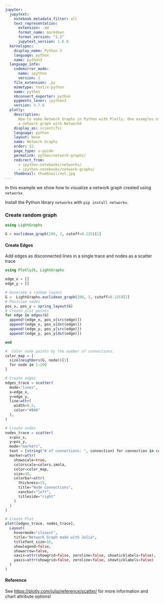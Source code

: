 ```yaml
---
jupyter:
  jupytext:
    notebook_metadata_filter: all
    text_representation:
      extension: .md
      format_name: markdown
      format_version: "1.2"
      jupytext_version: 1.6.0
  kernelspec:
    display_name: Python 3
    language: python
    name: python3
  language_info:
    codemirror_mode:
      name: ipython
      version: 3
    file_extension: .py
    mimetype: text/x-python
    name: python
    nbconvert_exporter: python
    pygments_lexer: ipython3
    version: 3.7.6
  plotly:
    description:
      How to make Network Graphs in Python with Plotly. One examples of
      a network graph with NetworkX
    display_as: scientific
    language: python
    layout: base
    name: Network Graphs
    order: 12
    page_type: u-guide
    permalink: python/network-graphs/
    redirect_from:
      - ipython-notebooks/networks/
      - ipython-notebooks/network-graphs/
    thumbnail: thumbnail/net.jpg
---
```


In this example we show how to visualize a network graph created using `networkx`.

Install the Python library `networkx` with `pip install networkx`.

### Create random graph

```julia
using LightGraphs

G = euclidean_graph(200, 2, cutoff=0.125)[1]
```

#### Create Edges

Add edges as disconnected lines in a single trace and nodes as a scatter trace

```julia
using PlotlyJS, LightGraphs

edge_x = []
edge_y = []

# Generate a random layout
G =  LightGraphs.euclidean_graph(200, 2, cutoff=0.125)[1]
# Position nodes
pos_x, pos_y = spring_layout(G)
# Create plot points
for edge in edges(G)
  append!(edge_x, pos_x[src(edge)])
  append!(edge_x, pos_x[dst(edge)])
  append!(edge_y, pos_y[src(edge)])
  append!(edge_y, pos_y[dst(edge)])

end

#  Color node points by the number of connections.
color_map = [
  size(neighbors(G, node))[1]
  for node in 1:200
]

# Create edges
edges_trace = scatter(
  mode="lines",
  x=edge_x,
  y=edge_y,
  line=attr(
    width=0.5,
    color="#888"
  ),
)

# Create nodes
nodes_trace = scatter(
  x=pos_x,
  y=pos_y,
  mode="markers",
  text = [string("# of connections: ", connection) for connection in color_map],
  marker=attr(
    showscale=true,
    colorscale=colors.imola,
    color=color_map,
    size=10,
    colorbar=attr(
      thickness=15,
      title="Node Connections",
      xanchor="left",
      titleside="right"
    )
  )
)

# Create Plot
plot([edges_trace, nodes_trace],
  Layout(
    hovermode="closest",
    title="Network Graph made with Julia",
    titlefont_size=16,
    showlegend=false,
    showarrow=false,
    xaxis=attr(showgrid=false, zeroline=false, showticklabels=false),
    yaxis=attr(showgrid=false, zeroline=false, showticklabels=false)
  )
)


```

#### Reference

See https://plotly.com/julia/reference/scatter/ for more information and chart attribute options!
